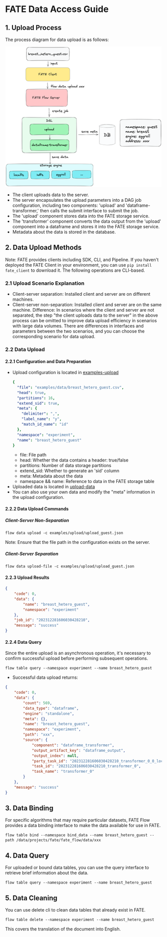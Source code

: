 # FATE Data Access Guide

## 1. Upload Process
The process diagram for data upload is as follows:

![Data Upload](./images/upload_data.png)
- The client uploads data to the server.
- The server encapsulates the upload parameters into a DAG job configuration, including two components: 'upload' and 'dataframe-transformer,' then calls the submit interface to submit the job.
- The 'upload' component stores data into the FATE storage service.
- The 'transformer' component converts the data output from the 'upload' component into a dataframe and stores it into the FATE storage service.
- Metadata about the data is stored in the database.

## 2. Data Upload Methods
Note: FATE provides clients including SDK, CLI, and Pipeline. If you haven't deployed the FATE Client in your environment, you can use `pip install fate_client` to download it. The following operations are CLI-based.

### 2.1 Upload Scenario Explanation
- Client-server separation: Installed client and server are on different machines.
- Client-server non-separation: Installed client and server are on the same machine.
Difference: In scenarios where the client and server are not separated, the step "the client uploads data to the server" in the above process can be omitted to improve data upload efficiency in scenarios with large data volumes. There are differences in interfaces and parameters between the two scenarios, and you can choose the corresponding scenario for data upload.

### 2.2 Data Upload
#### 2.2.1 Configuration and Data Preparation
 - Upload configuration is located in [examples-upload](https://github.com/FederatedAI/FATE-Flow/tree/v2.0.0/examples/upload)
    ```yaml
    {
      "file": "examples/data/breast_hetero_guest.csv",
      "head": true,
      "partitions": 16,
      "extend_sid": true,
      "meta": {
        "delimiter": ",",
        "label_name": "y",
        "match_id_name": "id"
      },
      "namespace": "experiment",
      "name": "breast_hetero_guest"
    }
    ```
   - file: File path
   - head: Whether the data contains a header: true/false
   - partitions: Number of data storage partitions
   - extend_sid: Whether to generate an 'sid' column
   - meta: Metadata about the data
   - namespace && name: Reference to data in the FATE storage table
 - Uploaded data is located in [upload-data](https://github.com/FederatedAI/FATE-Flow/tree/v2.0.0/examples/data)
 - You can also use your own data and modify the "meta" information in the upload configuration.

#### 2.2.2 Data Upload Commands
##### Client-Server Non-Separation
```shell
flow data upload -c examples/upload/upload_guest.json
```
Note: Ensure that the file path in the configuration exists on the server.
##### Client-Server Separation
```shell
flow data upload-file -c examples/upload/upload_guest.json
```
#### 2.2.3 Upload Results
```json
{
    "code": 0,
    "data": {
        "name": "breast_hetero_guest",
        "namespace": "experiment"
    },
    "job_id": "202312281606030428210",
    "message": "success"
}
```

#### 2.2.4 Data Query
Since the entire upload is an asynchronous operation, it's necessary to confirm successful upload before performing subsequent operations.
```shell
flow table query --namespace experiment --name breast_hetero_guest
```
- Successful data upload returns:
```json
{
    "code": 0,
    "data": {
        "count": 569,
        "data_type": "dataframe",
        "engine": "standalone",
        "meta": {},
        "name": "breast_hetero_guest",
        "namespace": "experiment",
        "path": "xxx",
        "source": {
            "component": "dataframe_transformer",
            "output_artifact_key": "dataframe_output",
            "output_index": null,
            "party_task_id": "202312281606030428210_transformer_0_0_local_0",
            "task_id": "202312281606030428210_transformer_0",
            "task_name": "transformer_0"
        }
    },
    "message": "success"
}
```

## 3. Data Binding
For specific algorithms that may require particular datasets, FATE Flow provides a data binding interface to make the data available for use in FATE.

```shell
flow table bind --namespace bind_data --name breast_hetero_guest --path /data/projects/fate/fate_flow/data/xxx
```

## 4. Data Query
For uploaded or bound data tables, you can use the query interface to retrieve brief information about the data.

```shell
flow table query --namespace experiment --name breast_hetero_guest
```

## 5. Data Cleaning
You can use delete cli to clean data tables that already exist in FATE.

```shell
flow table delete --namespace experiment --name breast_hetero_guest
```

This covers the translation of the document into English.